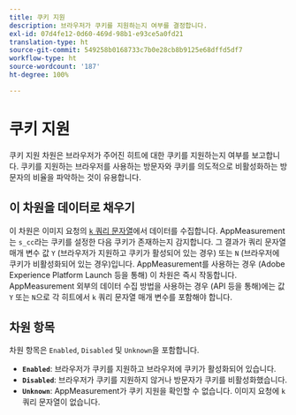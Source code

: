 ```yaml
---
title: 쿠키 지원
description: 브라우저가 쿠키를 지원하는지 여부를 결정합니다.
exl-id: 07d4fe12-0d60-469d-98b1-e93ce5a0fd21
translation-type: ht
source-git-commit: 549258b0168733c7b0e28cb8b9125e68dffd5df7
workflow-type: ht
source-wordcount: '187'
ht-degree: 100%

---
```


# 쿠키 지원

쿠키 지원 차원은 브라우저가 주어진 히트에 대한 쿠키를 지원하는지 여부를 보고합니다. 쿠키를 지원하는 브라우저를 사용하는 방문자와 쿠키를 의도적으로 비활성화하는 방문자의 비율을 파악하는 것이 유용합니다.

## 이 차원을 데이터로 채우기

이 차원은 이미지 요청의 [`k` 쿼리 문자열](/help/implement/validate/query-parameters.md)에서 데이터를 수집합니다. AppMeasurement는 `s_cc`라는 쿠키를 설정한 다음 쿠키가 존재하는지 감지합니다. 그 결과가 쿼리 문자열 매개 변수 값 `Y` (브라우저가 지원하고 쿠키가 활성되어 있는 경우) 또는 `N` (브라우저에 쿠키가 비활성화되어 있는 경우)입니다. AppMeasurement를 사용하는 경우 (Adobe Experience Platform Launch 등을 통해) 이 차원은 즉시 작동합니다. AppMeasurement 외부의 데이터 수집 방법을 사용하는 경우 (API 등을 통해)에는 값 `Y` 또는 `N`으로 각 히트에서 `k` 쿼리 문자열 매개 변수를 포함해야 합니다.

## 차원 항목

차원 항목은 `Enabled`, `Disabled` 및 `Unknown`을 포함합니다.

* **`Enabled`**: 브라우저가 쿠키를 지원하고 브라우저에 쿠키가 활성화되어 있습니다.
* **`Disabled`**: 브라우저가 쿠키를 지원하지 않거나 방문자가 쿠키를 비활성화했습니다.
* **`Unknown`**: AppMeasurement가 쿠키 지원을 확인할 수 없습니다. 이미지 요청에 `k` 쿼리 문자열이 없습니다.
